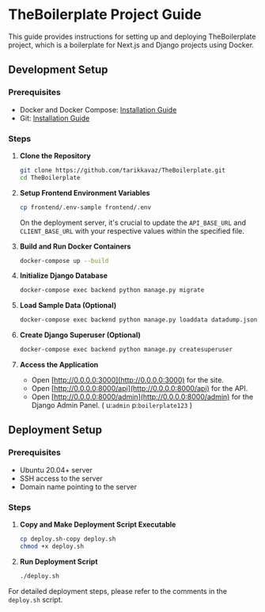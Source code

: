 # TheBoilerplate Project Guide

This guide provides instructions for setting up and deploying TheBoilerplate project, which is a boilerplate for Next.js and Django projects using Docker.

## Development Setup

### Prerequisites

- Docker and Docker Compose: [Installation Guide](https://docs.docker.com/get-docker/)
- Git: [Installation Guide](https://git-scm.com/book/en/v2/Getting-Started-Installing-Git)

### Steps

1. **Clone the Repository**
    ```bash
    git clone https://github.com/tarikkavaz/TheBoilerplate.git
    cd TheBoilerplate
    ```

2. **Setup Frontend Environment Variables**
    ```bash
    cp frontend/.env-sample frontend/.env
    ```
    On the deployment server, it's crucial to update the `API_BASE_URL` and `CLIENT_BASE_URL` with your respective values within the specified file.

3. **Build and Run Docker Containers**
    ```bash
    docker-compose up --build
    ```

4. **Initialize Django Database**
    ```bash
    docker-compose exec backend python manage.py migrate
    ```

5. **Load Sample Data (Optional)**
    ```bash
    docker-compose exec backend python manage.py loaddata datadump.json
    ```

6. **Create Django Superuser (Optional)**
    ```bash
    docker-compose exec backend python manage.py createsuperuser
    ```

7. **Access the Application**

    - Open [http://0.0.0.0:3000](http://0.0.0.0:3000) for the site. 
    - Open [http://0.0.0.0:8000/api](http://0.0.0.0:8000/api) for the API. 
    - Open [http://0.0.0.0:8000/admin](http://0.0.0.0:8000/admin) for the Django Admin Panel. 
    ( u:`admin` p:`boilerplate123` ) 


## Deployment Setup

### Prerequisites

- Ubuntu 20.04+ server
- SSH access to the server
- Domain name pointing to the server

### Steps

1. **Copy and Make Deployment Script Executable**
    ```bash
    cp deploy.sh-copy deploy.sh
    chmod +x deploy.sh
    ```

2. **Run Deployment Script**
    ```bash
    ./deploy.sh
    ```

For detailed deployment steps, please refer to the comments in the `deploy.sh` script.
